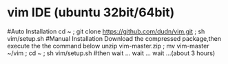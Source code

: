 # vim IDE (ubuntu 32bit/64bit)
#Auto Installation
cd ~ ; git clone https://github.com/dudn/vim.git ; sh vim/setup.sh
#Manual Installation
Download the compressed package,then execute the the command below
unzip vim-master.zip ; mv vim-master ~/vim ; cd ~ ; sh vim/setup.sh
#then wait ... wait ... wait ...(about 3 hours)

